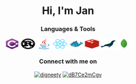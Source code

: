 <h1 align="center">Hi, I'm Jan</h1>

<h3 align="center">Languages & Tools</h3>
<p align="center">
    <a href"https://learn.microsoft.com/en-us/dotnet/csharp/"><img align="center" src="/assets/csharp.svg" height="30" width="40" alt="csharp"/></a>
<a href"https://www.rust-lang.org/"><img align="center" src="/assets/rust.svg" height="30" width="40" alt="rust"/></a>
<a href"https://www.java.com/en/"><img align="center" src="/assets/java.svg" height="30" width="40" alt="java"/></a>
<a href"https://react.dev/"><img align="center" src="/assets/react.svg" height="30" width="40" alt="react"/></a>
<a href"https://www.docker.com/"><img align="center" src="/assets/docker.svg" height="30" width="40" alt="docker"/></a>
<a href"https://www.redis.com/"><img align="center" src="/assets/redis.svg" height="30" width="40" alt="redis"/></a>
<a href"https://mariadb.org/"><img align="center" src="/assets/mariadb.svg" height="30" width="40" alt="mariadb"/></a>
<a href"https://www.mongodb.com/"><img align="center" src="/assets/mongodb.svg" height="30" width="40" alt="mongodb" /></a>
</p>

<h3 align="center">Connect with me on</h3>
<p align="center">
	<a href="https://twitter.com/digneety" target="blank"
		><img
			align="center"
			src="https://raw.githubusercontent.com/rahuldkjain/github-profile-readme-generator/master/src/images/icons/Social/twitter.svg"
			alt="digneety"
			height="30"
			width="40"
	/></a>
	<a href="https://discord.gg/dB7Ce2mCgv" target="blank"
		><img
			align="center"
			src="https://raw.githubusercontent.com/rahuldkjain/github-profile-readme-generator/master/src/images/icons/Social/discord.svg"
			alt="dB7Ce2mCgv"
			height="30"
			width="40"
	/></a>
</p>
